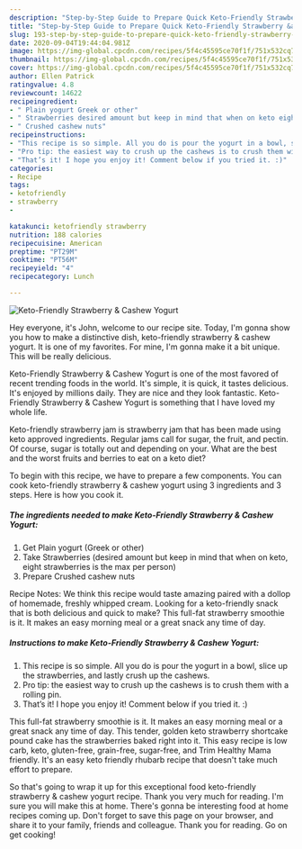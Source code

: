 ```yaml
---
description: "Step-by-Step Guide to Prepare Quick Keto-Friendly Strawberry &amp;amp; Cashew Yogurt"
title: "Step-by-Step Guide to Prepare Quick Keto-Friendly Strawberry &amp;amp; Cashew Yogurt"
slug: 193-step-by-step-guide-to-prepare-quick-keto-friendly-strawberry-and-amp-cashew-yogurt
date: 2020-09-04T19:44:04.981Z
image: https://img-global.cpcdn.com/recipes/5f4c45595ce70f1f/751x532cq70/keto-friendly-strawberry-cashew-yogurt-recipe-main-photo.jpg
thumbnail: https://img-global.cpcdn.com/recipes/5f4c45595ce70f1f/751x532cq70/keto-friendly-strawberry-cashew-yogurt-recipe-main-photo.jpg
cover: https://img-global.cpcdn.com/recipes/5f4c45595ce70f1f/751x532cq70/keto-friendly-strawberry-cashew-yogurt-recipe-main-photo.jpg
author: Ellen Patrick
ratingvalue: 4.8
reviewcount: 14622
recipeingredient:
- " Plain yogurt Greek or other"
- " Strawberries desired amount but keep in mind that when on keto eight strawberries is the max per person"
- " Crushed cashew nuts"
recipeinstructions:
- "This recipe is so simple. All you do is pour the yogurt in a bowl, slice up the strawberries, and lastly crush up the cashews."
- "Pro tip: the easiest way to crush up the cashews is to crush them with a rolling pin."
- "That’s it! I hope you enjoy it! Comment below if you tried it. :)"
categories:
- Recipe
tags:
- ketofriendly
- strawberry
- 

katakunci: ketofriendly strawberry  
nutrition: 188 calories
recipecuisine: American
preptime: "PT29M"
cooktime: "PT56M"
recipeyield: "4"
recipecategory: Lunch

---
```



![Keto-Friendly Strawberry &amp; Cashew Yogurt](https://img-global.cpcdn.com/recipes/5f4c45595ce70f1f/751x532cq70/keto-friendly-strawberry-cashew-yogurt-recipe-main-photo.jpg)

Hey everyone, it's John, welcome to our recipe site. Today, I'm gonna show you how to make a distinctive dish, keto-friendly strawberry &amp; cashew yogurt. It is one of my favorites. For mine, I'm gonna make it a bit unique. This will be really delicious.

Keto-Friendly Strawberry &amp; Cashew Yogurt is one of the most favored of recent trending foods in the world. It's simple, it is quick, it tastes delicious. It's enjoyed by millions daily. They are nice and they look fantastic. Keto-Friendly Strawberry &amp; Cashew Yogurt is something that I have loved my whole life.

Keto-friendly strawberry jam is strawberry jam that has been made using keto approved ingredients. Regular jams call for sugar, the fruit, and pectin. Of course, sugar is totally out and depending on your. What are the best and the worst fruits and berries to eat on a keto diet?


To begin with this recipe, we have to prepare a few components. You can cook keto-friendly strawberry &amp; cashew yogurt using 3 ingredients and 3 steps. Here is how you cook it.

<!--inarticleads1-->

##### The ingredients needed to make Keto-Friendly Strawberry &amp; Cashew Yogurt:

1. Get  Plain yogurt (Greek or other)
1. Take  Strawberries (desired amount but keep in mind that when on keto, eight strawberries is the max per person)
1. Prepare  Crushed cashew nuts


Recipe Notes: We think this recipe would taste amazing paired with a dollop of homemade, freshly whipped cream. Looking for a keto-friendly snack that is both delicious and quick to make? This full-fat strawberry smoothie is it. It makes an easy morning meal or a great snack any time of day. 

<!--inarticleads2-->

##### Instructions to make Keto-Friendly Strawberry &amp; Cashew Yogurt:

1. This recipe is so simple. All you do is pour the yogurt in a bowl, slice up the strawberries, and lastly crush up the cashews.
1. Pro tip: the easiest way to crush up the cashews is to crush them with a rolling pin.
1. That’s it! I hope you enjoy it! Comment below if you tried it. :)


This full-fat strawberry smoothie is it. It makes an easy morning meal or a great snack any time of day. This tender, golden keto strawberry shortcake pound cake has the strawberries baked right into it. This easy recipe is low carb, keto, gluten-free, grain-free, sugar-free, and Trim Healthy Mama friendly. It&#39;s an easy keto friendly rhubarb recipe that doesn&#39;t take much effort to prepare. 

So that's going to wrap it up for this exceptional food keto-friendly strawberry &amp; cashew yogurt recipe. Thank you very much for reading. I'm sure you will make this at home. There's gonna be interesting food at home recipes coming up. Don't forget to save this page on your browser, and share it to your family, friends and colleague. Thank you for reading. Go on get cooking!
